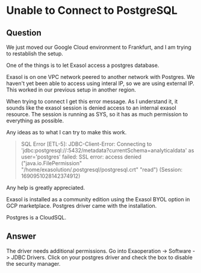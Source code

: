 # Unable to Connect to PostgreSQL

## Question
We just moved our Google Cloud environment to Frankfurt, and I am trying to restablish the setup.

One of the things is to let Exasol access a postgres database.

Exasol is on one VPC network peered to another network with Postgres. We haven't yet been able to access using interal IP, so we are using external IP. This worked in our previous setup in another region.

When trying to connect I get this error message. As I understand it, it sounds like the exasol session is denied access to an internal exasol resource. The session is running as SYS, so it has as much permission to everything as possible.

Any ideas as to what I can try to make this work.

> SQL Error [ETL-5]: JDBC-Client-Error: Connecting to 'jdbc:postgresql://<IP>:5432/metadata?currentSchema=analyticaldata' as user='postgres' failed: SSL error: access denied ("java.io.FilePermission" "/home/exasolution/.postgresql/postgresql.crt" "read") (Session: 1690951028142374912)

Any help is greatly appreciated.

Exasol is installed as a community edition using the Exasol BYOL option in GCP marketplace. Postgres driver came with the installation.

Postgres is a CloudSQL.

## Answer
The driver needs additional permissions. Go into Exaoperation -> Software -> JDBC Drivers. Click on your postgres driver and check the box to disable the security manager. 